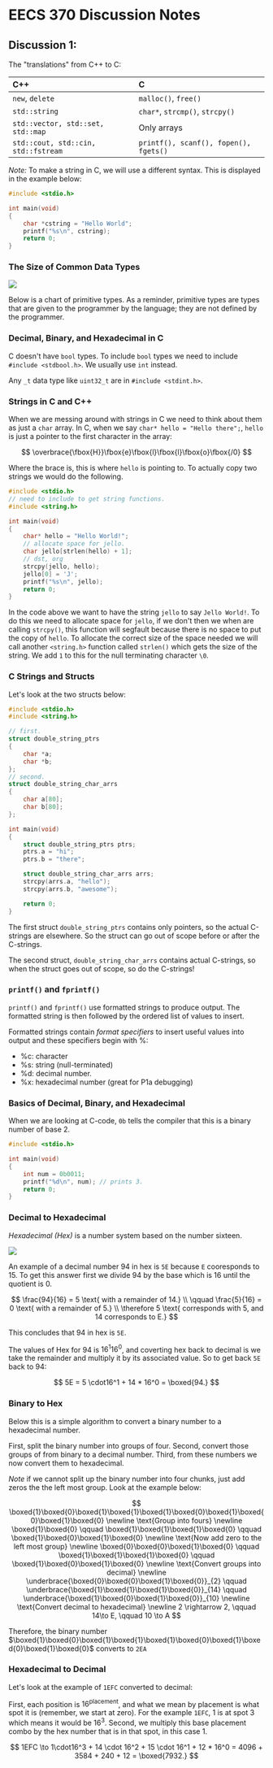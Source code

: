 # EECS 370 Discussion Notes

## Discussion 1:

The "translations" from C++ to C:

|C++|C|
|:--|:--|
|`new`, `delete`|`malloc()`, `free()`|
|`std::string`|`char*`, `strcmp()`, `strcpy()`|
|`std::vector, std::set, std::map`|Only arrays|
|`std::cout, std::cin, std::fstream`|`printf(), scanf(), fopen(), fgets()`|

*Note:* To make a string in C, we will use a different syntax. This is displayed in the example below:

```c
#include <stdio.h>

int main(void)
{
    char *cstring = "Hello World";
    printf("%s\n", cstring);
    return 0;
}
```

### The Size of Common Data Types

<img src = "imgs/common-data-types.png" align = "center">

Below is a chart of primitive types. As a reminder, primitive types are types that are given to the programmer by the language; they are not defined by the programmer.

### Decimal, Binary, and Hexadecimal in C

C doesn't have `bool` types. To include `bool` types we need to include `#include <stdbool.h>`. We usually use `int` instead.

Any `_t` data type like `uint32_t` are in `#include <stdint.h>`.

### Strings in C and C++

When we are messing around with strings in C we need to think about them as just a `char` array. In C, when we say `char* hello = "Hello there";`, `hello` is just a pointer to the first character in the array:

$$
\overbrace{\fbox{H}}\fbox{e}\fbox{l}\fbox{l}\fbox{o}\fbox{/0}
$$

Where the brace is, this is where `hello` is pointing to. To actually copy two strings we would do the following.

```c
#include <stdio.h>
// need to include to get string functions.
#include <string.h>

int main(void)
{
    char* hello = "Hello World!";
    // allocate space for jello.
    char jello[strlen(hello) + 1];
    // dst, org
    strcpy(jello, hello);
    jello[0] = 'J';
    printf("%s\n", jello);
    return 0;
}
```

In the code above we want to have the string `jello` to say `Jello World!`. To do this we need to allocate space for `jello`, if we don't then we when are calling `strcpy()`, this function will segfault because there is no space to put the copy of `hello`. To allocate the correct size of the space needed we will call another `<string.h>` function called `strlen()` which gets the size of the string. We add `1` to this for the null terminating character `\0`.

### C Strings and Structs

Let's look at the two structs below:

```c
#include <stdio.h>
#include <string.h>

// first.
struct double_string_ptrs
{
    char *a;
    char *b;
};
// second.
struct double_string_char_arrs
{
    char a[80];
    char b[80];
};

int main(void)
{
    struct double_string_ptrs ptrs;
    ptrs.a = "hi";
    ptrs.b = "there";

    struct double_string_char_arrs arrs;
    strcpy(arrs.a, "hello");
    strcpy(arrs.b, "awesome");

    return 0;
}
```

The first struct `double_string_ptrs` contains only pointers, so the actual C-strings are elsewhere. So the struct can go out of scope before or after the C-strings.

The second struct, `double_string_char_arrs` contains actual C-strings, so when the struct goes out of scope, so do the C-strings!

### `printf()` and `fprintf()`

`printf()` and `fprintf()` use formatted strings to produce output. The formatted string is then followed by the ordered list of values to insert.

Formatted strings contain *format specifiers* to insert useful values into output and these specifiers begin with %:

* %c: character
* %s: string (null-terminated)
* %d: decimal number.
* %x: hexadecimal number (great for P1a debugging)

### Basics of Decimal, Binary, and Hexadecimal

When we are looking at C-code, `0b` tells the compiler that this is a binary number of base 2.

```c
#include <stdio.h>

int main(void)
{
    int num = 0b0011;
    printf("%d\n", num); // prints 3.
    return 0;
}
```

### Decimal to Hexadecimal

*Hexadecimal (Hex)* is a number system based on the number sixteen.

<img src = "imgs/hex-img-ex.png" align = "center">

An example of a decimal number 94 in hex is `5E` because `E` cooresponds to 15. To get this answer first we divide 94 by the base which is 16 until the quotient is 0.

$$
\frac{94}{16} = 5 \text{ with a remainder of 14.} \\
\qquad 
\frac{5}{16} = 0 \text{ with a remainder of 5.} \\
\therefore  5 \text{ corresponds with 5, and 14 corresponds to E.}
$$

This concludes that 94 in hex is `5E`.

The values of Hex for 94 is $16^1 16^0$, and coverting hex back to decimal is we take the remainder and multiply it by its associated value. So to get back `5E` back to 94:

$$
5E = 5 \cdot16^1 + 14 * 16^0 = \boxed{94.}
$$

### Binary to Hex

Below this is a simple algorithm to convert a binary number to a hexadecimal number.

First, split the binary number into groups of four. Second, convert those groups of from binary to a decimal number. Third, from these numbers we now convert them to hexadecimal. 

*Note* if we cannot split up the binary number into four chunks, just add zeros the the left most group. Look at the example below:

$$
\boxed{1}\boxed{0}\boxed{1}\boxed{1}\boxed{1}\boxed{0}\boxed{1}\boxed{0}\boxed{1}\boxed{0}
\newline \text{Group into fours} \newline
\boxed{1}\boxed{0} \qquad \boxed{1}\boxed{1}\boxed{1}\boxed{0} \qquad \boxed{1}\boxed{0}\boxed{1}\boxed{0}
\newline \text{Now add zero to the left most group} \newline
\boxed{0}\boxed{0}\boxed{1}\boxed{0} \qquad \boxed{1}\boxed{1}\boxed{1}\boxed{0} \qquad \boxed{1}\boxed{0}\boxed{1}\boxed{0}
\newline \text{Convert groups into decimal} \newline
\underbrace{\boxed{0}\boxed{0}\boxed{1}\boxed{0}}_{2} \qquad \underbrace{\boxed{1}\boxed{1}\boxed{1}\boxed{0}}_{14} \qquad \underbrace{\boxed{1}\boxed{0}\boxed{1}\boxed{0}}_{10}
\newline \text{Convert decimal to hexadecimal} \newline
2 \rightarrow 2, \qquad 14\to E, \qquad 10 \to A
$$

Therefore, the binary number $\boxed{1}\boxed{0}\boxed{1}\boxed{1}\boxed{1}\boxed{0}\boxed{1}\boxed{0}\boxed{1}\boxed{0}$ converts to `2EA`

### Hexadecimal to Decimal

Let's look at the example of `1EFC` converted to decimal:

First, each position is $16^{\text{placement}}$, and what we mean by placement is what spot it is (remember, we start at zero). For the example `1EFC`, 1 is at spot $3$ which means it would be $16^3$. Second, we multiply this base placement combo by the hex number that is in that spot, in this case $1$.

$$
1EFC \to 1\cdot16^3 + 14 \cdot 16^2 + 15 \cdot 16^1 + 12 * 16^0 = 4096 + 3584 + 240 + 12 = \boxed{7932.}
$$

<!-- Show example of C using hex numbers and how to print it -->
<!-- Addition in Decimal and Binary -->
<!-- Bit shifts -->
<!-- Bit & -->
<!-- Bit | -->
<!-- Problem 2 -->
<!-- Problem 3 -->



